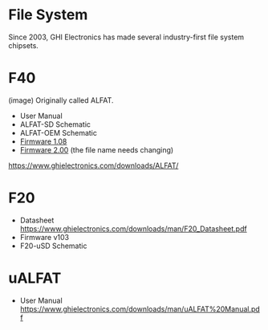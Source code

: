 # File System

Since 2003, GHI Electronics has made several industry-first file system chipsets.

# F40
(image)
Originally called ALFAT.

* User Manual
* ALFAT-SD Schematic
* ALFAT-OEM Schematic
* [Firmware 1.08]() 
* [Firmware 2.00](https://www.ghielectronics.com/downloads/ALFAT/ALFAT(2.0.0).GHI) (the file name needs changing)

https://www.ghielectronics.com/downloads/ALFAT/

# F20
* Datasheet https://www.ghielectronics.com/downloads/man/F20_Datasheet.pdf
* Firmware v103
* F20-uSD Schematic

# uALFAT
* User Manual https://www.ghielectronics.com/downloads/man/uALFAT%20Manual.pdf